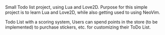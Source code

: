 Small Todo list project, using Lua and Love2D.
Purpose for this simple project is to learn Lua and Love2D, while also getting used to using NeoVim. 

Todo List with a scoring system, Users can spend points in the store (to be implemented) to purchase stickers, etc. for customizing their ToDo List.
